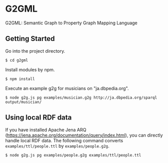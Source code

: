 # G2GML

G2GML: Semantic Graph to Property Graph Mapping Language

## Getting Started

Go into the project directory.
```
$ cd g2gml
```

Install modules by npm.
```
$ npm install
```

Execute an example g2g for musicians on "ja.dbpedia.org".

```
$ node g2g.js pg examples/musician.g2g http://ja.dbpedia.org/sparql output/musician/
```

## Using local RDF data

If you have installed Apache Jena ARQ (https://jena.apache.org/documentation/query/index.html), you can directly handle local RDF data.
The following command converts ```examples/ttl/people.ttl``` by ```examples/people.g2g```.

```
$ node g2g.js pg examples/people.g2g examples/ttl/people.ttl
```


